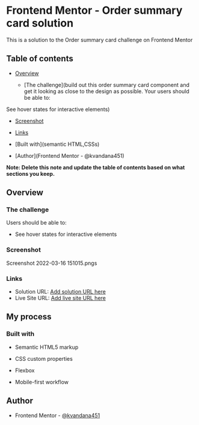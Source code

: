 # Frontend Mentor - Order summary card solution

This is a solution to the Order summary card challenge on Frontend Mentor

## Table of contents

- [Overview](#overview)

  - [The challenge](build out this order summary card component and get it looking as close to the design as possible.
    Your users should be able to:

See hover states for interactive elements)

- [Screenshot](#screenshot)
- [Links](#links)

- [Built with](semantic HTML,CSSs)

- [Author](Frontend Mentor - @kvandana451)

**Note: Delete this note and update the table of contents based on what sections you keep.**

## Overview

### The challenge

Users should be able to:

- See hover states for interactive elements

### Screenshot

Screenshot 2022-03-16 151015.pngs

### Links

- Solution URL: [Add solution URL here](https://your-solution-url.com)
- Live Site URL: [Add live site URL here](https://your-live-site-url.com)

## My process

### Built with

- Semantic HTML5 markup
- CSS custom properties
- Flexbox

- Mobile-first workflow

## Author

- Frontend Mentor - [@kvandana451](https://www.frontendmentor.io/profile/kvandana451)
